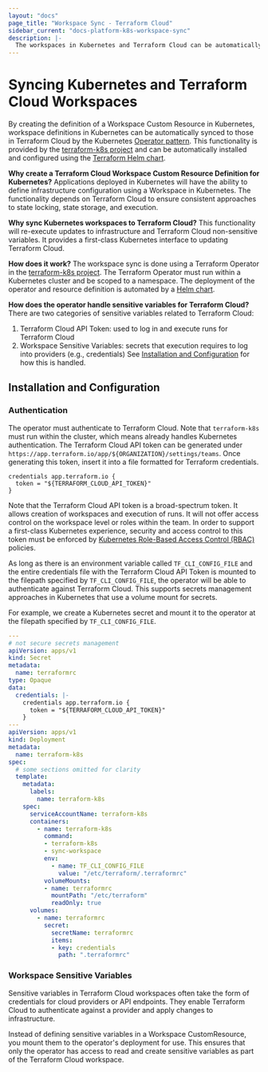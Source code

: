 ```yaml
---
layout: "docs"
page_title: "Workspace Sync - Terraform Cloud"
sidebar_current: "docs-platform-k8s-workspace-sync"
description: |-
  The workspaces in Kubernetes and Terraform Cloud can be automatically synced so that Kubernetes can execute runs and make updates to Terraform Cloud workspaces.
---
```


# Syncing Kubernetes and Terraform Cloud Workspaces

By creating the definition of a Workspace Custom Resource in Kubernetes,
workspace definitions in Kubernetes can be automatically synced to those in
Terraform Cloud by the Kubernetes [Operator pattern](https://kubernetes.io/docs/concepts/extend-kubernetes/operator/).
This functionality is provided by the
[terraform-k8s project](https://github.com/hashicorp/terraform-k8s) and can be
automatically installed and configured using the
[Terraform Helm chart](https://github.com/hashicorp/terraform-helm).

**Why create a Terraform Cloud Workspace Custom Resource Definition for Kubernetes?**
Applications deployed in Kubernetes will have the ability to define infrastructure
configuration using a Workspace in Kubernetes. The functionality depends on Terraform
Cloud to ensure consistent approaches to state locking, state storage, and execution.

**Why sync Kubernetes workspaces to Terraform Cloud?**
This functionality will re-execute updates to infrastructure and Terraform Cloud non-sensitive
variables. It provides a first-class Kubernetes interface to updating Terraform Cloud.

**How does it work?**
The workspace sync is done using a Terraform Operator in the
[terraform-k8s project](https://github.com/hashicorp/terraform-k8s). The Terraform Operator
must run within a Kubernetes cluster and be scoped to a namespace. The deployment
of the operator and resource definition is automated by a
[Helm chart](https://github.com/hashicorp/terraform-helm).

**How does the operator handle sensitive variables for Terraform Cloud?**
There are two categories of sensitive variables related to Terraform Cloud:
1. Terraform Cloud API Token: used to log in and execute runs for Terraform Cloud
2. Workspace Sensitive Variables: secrets that execution requires to log into providers (e.g., credentials)
See [Installation and Configuration](#InstallationandConfiguration) for how this is handled.

## Installation and Configuration

### Authentication

The operator must authenticate to Terraform Cloud. Note that `terraform-k8s` must
run within the cluster, which means already handles Kubernetes authentication. The Terraform Cloud API token can be generated under `https://app.terraform.io/app/${ORGANIZATION}/settings/teams`. Once generating this token, insert it into a file
formatted for Terraform credentials.

```hcl
credentials app.terraform.io {
  token = "${TERRAFORM_CLOUD_API_TOKEN}"
}
```

Note that the Terraform Cloud API token is a broad-spectrum token. It allows creation of workspaces and execution of runs. It will not offer access control on the workspace level or roles within the team. In order to support a first-class Kubernetes experience, security and access control to this token must be enforced by [Kubernetes Role-Based Access Control (RBAC)](https://kubernetes.io/docs/reference/access-authn-authz/rbac/) policies.

As long as there is an environment variable called `TF_CLI_CONFIG_FILE` and the entire
credentials file with the Terraform Cloud API Token is mounted to the filepath specified
by `TF_CLI_CONFIG_FILE`, the operator will be able to authenticate against Terraform Cloud. This supports secrets management approaches in Kubernetes that use a volume mount for secrets.

For example, we create a Kubernetes secret and mount it to the operator at the filepath
specified by `TF_CLI_CONFIG_FILE`.

```yaml
---
# not secure secrets management
apiVersion: apps/v1
kind: Secret
metadata:
  name: terraformrc
type: Opaque
data:
  credentials: |-
    credentials app.terraform.io {
      token = "${TERRAFORM_CLOUD_API_TOKEN}"
    }
---
apiVersion: apps/v1
kind: Deployment
metadata:
  name: terraform-k8s
spec:
  # some sections omitted for clarity
  template:
    metadata:
      labels:
        name: terraform-k8s
    spec:
      serviceAccountName: terraform-k8s
      containers:
        - name: terraform-k8s
          command:
          - terraform-k8s
          - sync-workspace
          env:
            - name: TF_CLI_CONFIG_FILE
              value: "/etc/terraform/.terraformrc"
          volumeMounts:
          - name: terraformrc
            mountPath: "/etc/terraform"
            readOnly: true
      volumes:
        - name: terraformrc
          secret:
            secretName: terraformrc
            items:
            - key: credentials
              path: ".terraformrc"
```

### Workspace Sensitive Variables

Sensitive variables in Terraform Cloud workspaces often take the form of credentials
for cloud providers or API endpoints. They enable Terraform Cloud to authenticate
against a provider and apply changes to infrastructure.

Instead of defining sensitive variables in a Workspace CustomResource, you mount them to the operator's deployment for use. This ensures that only the operator has access to read and create sensitive variables as part of the Terraform Cloud workspace.
